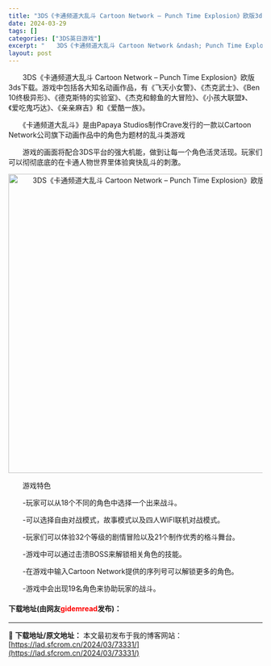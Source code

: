 ```yaml
---
title: "3DS《卡通频道大乱斗 Cartoon Network – Punch Time Explosion》欧版3ds下载"
date: 2024-03-29
tags: []
categories: ["3DS英日游戏"]
excerpt: "　　3DS《卡通频道大乱斗 Cartoon Network &ndash; Punch Time Explosion》欧版3ds下载。游戏中包括各大知名动画作品，有《飞天小女警》、《杰克武士》、《Ben 10终极异形》、《德克斯特的实验室》、《杰克和鲸鱼的大冒险》、《小孩大联盟》、《爱吃鬼巧达》、《&hellip;"
layout: post
---
```


 <p>　　3DS《卡通频道大乱斗 Cartoon Network &ndash; Punch Time Explosion》欧版3ds下载。游戏中包括各大知名动画作品，有《飞天小女警》、《杰克武士》、《Ben 10终极异形》、《德克斯特的实验室》、《杰克和鲸鱼的大冒险》、《小孩大联盟》、《爱吃鬼巧达》、《亲亲麻吉》和《爱酷一族》。</p> <p>　　《卡通频道大乱斗》是由Papaya Studios制作Crave发行的一款以Cartoon Network公司旗下动画作品中的角色为题材的乱斗类游戏</p> <p>　　游戏的画面将配合3DS平台的强大机能，做到让每一个角色活灵活现。玩家们可以彻彻底底的在卡通人物世界里体验爽快乱斗的刺激。</p> <p align="center"><img align="" border="0" src="https://lad.sfcrom.cn/wp-content/uploads/2024/03/20240329_66062300db624.png" width="593" alt="3DS《卡通频道大乱斗 Cartoon Network – Punch Time Explosion》欧版3ds下载" /></p> <p>　　游戏特色</p> <p>　　-玩家可以从18个不同的角色中选择一个出来战斗。</p> <p>　　-可以选择自由对战模式，故事模式以及四人WIFI联机对战模式。</p> <p>　　-玩家们可以体验32个等级的剧情冒险以及21个制作优秀的格斗舞台。</p> <p>　　-游戏中可以通过击溃BOSS来解锁相关角色的技能。</p> <p>　　-在游戏中输入Cartoon Network提供的序列号可以解锁更多的角色。</p> <p>　　-游戏中会出现19名角色来协助玩家的战斗。</p> <p><h4>下载地址(由网友<font color="red">gidemread</font>发布)：</h4></p> 

---
📖 **下载地址/原文地址：** 本文最初发布于我的博客网站：[https://lad.sfcrom.cn/2024/03/73331/](https://lad.sfcrom.cn/2024/03/73331/)
